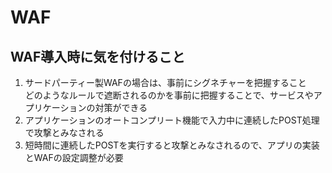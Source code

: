 # WAF

## WAF導入時に気を付けること

1. サードパーティー製WAFの場合は、事前にシグネチャーを把握すること<br/>
    どのようなルールで遮断されるのかを事前に把握することで、サービスやアプリケーションの対策ができる
2. アプリケーションのオートコンプリート機能で入力中に連続したPOST処理で攻撃とみなされる
3. 短時間に連続したPOSTを実行すると攻撃とみなされるので、アプリの実装とWAFの設定調整が必要